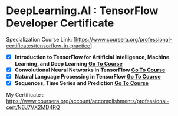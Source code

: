 # DeepLearning.AI : TensorFlow Developer Certificate

Specialization Course Link: [https://www.coursera.org/professional-certificates/tensorflow-in-practice]

- [x] __Introduction to TensorFlow for Artificial Intelligence, Machine Learning, and Deep Learning [Go To Course](https://www.coursera.org/learn/introduction-tensorflow?specialization=tensorflow-in-practice)__
- [x] __Convolutional Neural Networks in TensorFlow [Go To Course](https://www.coursera.org/learn/convolutional-neural-networks-tensorflow?specialization=tensorflow-in-practice)__
- [x] __Natural Language Processing in TensorFlow [Go To Course](https://www.coursera.org/learn/natural-language-processing-tensorflow?specialization=tensorflow-in-practice)__
- [x] __Sequences, Time Series and Prediction [Go To Course](https://www.coursera.org/learn/tensorflow-sequences-time-series-and-prediction?specialization=tensorflow-in-practice)__

My Certificate : https://www.coursera.org/account/accomplishments/professional-cert/N6J7VX2MD4RQ
